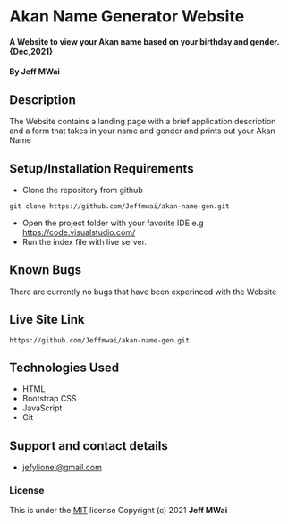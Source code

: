 # Akan Name Generator Website
#### A Website to view your Akan name based on your birthday and gender. {Dec,2021}
#### By **Jeff MWai**
## Description
The Website contains a landing page with a brief application description and a form that takes in your name and gender and prints out your Akan Name
## Setup/Installation Requirements
* Clone the repository from github
```
git clone https://github.com/Jeffmwai/akan-name-gen.git
```
* Open the project folder with your favorite IDE e.g https://code.visualstudio.com/
* Run the index file with live server.
## Known Bugs
There are currently no bugs that have been experinced with the Website
## Live Site Link
```
https://github.com/Jeffmwai/akan-name-gen.git
```
## Technologies Used
- HTML
- Bootstrap CSS
- JavaScript
- Git
## Support and contact details
- jefylionel@gmail.com
### License
This is under the [MIT](LICENSE) license
Copyright (c) 2021 **Jeff MWai**